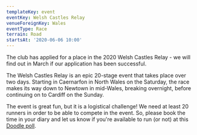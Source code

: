 ```yaml
---
templateKey: event
eventKey: Welsh Castles Relay
venueForeignKey: Wales
eventType: Race
terrain: Road
startsAt: '2020-06-06 10:00'
---
```

The club has applied for a place in the 2020 Welsh Castles Relay - we will find
out in March if our application has been successful.

The Welsh Castles Relay is an epic 20-stage event that takes place over two
days. Starting in Caernarfon in North Wales on the Saturday, the race makes its 
way down to Newtown in mid-Wales, breaking overnight, before continuing on to
Cardiff on the Sunday.

The event is great fun, but it is a logistical challenge! We need at least 20 
runners in order to be able to compete in the event. So, please book the time
in your diary and let us know if you're available to run (or not) at this 
[Doodle poll](https://doodle.com/poll/ckpdffuus7ux6tf8).
